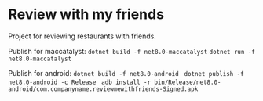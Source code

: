 # Review with my friends
Project for reviewing restaurants with friends.

Publish for maccatalyst:
`dotnet build -f net8.0-maccatalyst`
`dotnet run -f net8.0-maccatalyst`

Publish for android:
`dotnet build -f net8.0-android `
`dotnet publish -f net8.0-android -c Release `
`adb install -r bin/Release/net8.0-android/com.companyname.reviewmewithfriends-Signed.apk`
